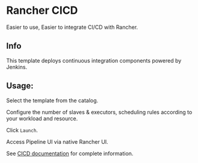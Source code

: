 # Rancher CICD

Easier to use, Easier to integrate CI/CD with Rancher.

## Info

This template deploys continuous integration components powered by Jenkins.

## Usage:

Select the template from the catalog.

Configure the number of slaves & executors, scheduling rules according to your workload and resource.

Click `Launch`.

Access Pipeline UI via native Rancher UI.

See [CICD documentation](http://TODO) for complete information.
